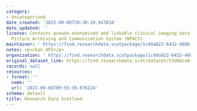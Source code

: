 ```yaml
---
category:
- Uncategorised
date_created: '2022-09-09T20:30:10.947818'
date_updated: ''
license: Contains pseudo-anonymised and linkable clinical imaging data from the National
  Picture Archiving and Communication System (NPACS).
maintainer: ' https://find.researchdata.scotpackage/1c49a822-6432-468b-8ba5-6aab534654b9'
notes: <p>ckan API</p>
organization: ' https://find.researchdata.scotpackage/1c49a822-6432-468b-8ba5-6aab534654b9'
original_dataset_link: https://find.researchdata.scot/dataset/53dbbca0-b57d-4f93-8f05-37f626f9a7bc/resource/1c49a822-6432-468b-8ba5-6aab534654b9/download/datadictionary.json
records: null
resources:
- format: ''
  name: ''
  url: '2021-09-08T09:55:39.076224'
schema: default
title: Research Data Scotland
---
```

